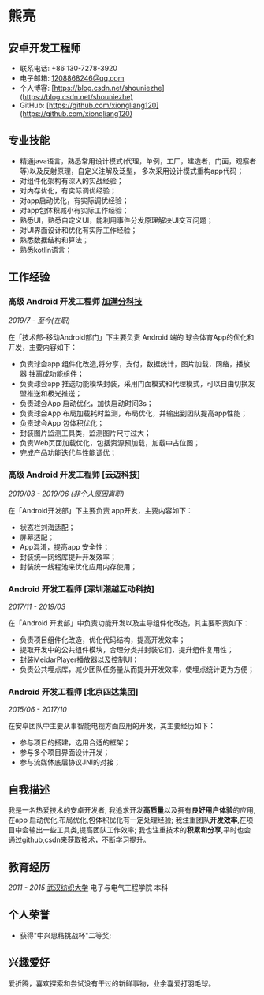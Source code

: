 # 熊亮

## 安卓开发工程师

- 联系电话: +86 130-7278-3920
- 电子邮箱: [1208868246@qq.com](1208868246@qq.com)
- 个人博客: [https://blog.csdn.net/shouniezhe](https://blog.csdn.net/shouniezhe)
- GitHub: [https://github.com/xiongliang120](https://github.com/xiongliang120)


## 专业技能

* 精通java语言，熟悉常用设计模式(代理，单例，工厂，建造者，门面，观察者等)以及反射原理，自定义注解及泛型，
  多次采用设计模式重构app代码；
* 对组件化架构有深入的实战经验；
* 对内存优化，有实际调优经验；
* 对app启动优化，有实际调优经验；
* 对app包体积减小有实际工作经验；
* 熟悉UI，熟悉自定义UI，能利用事件分发原理解决UI交互问题；
* 对UI界面设计和优化有实际工作经验；
* 熟悉数据结构和算法；
* 熟悉kotlin语言；

## 工作经验

### **高级 Android 开发工程师** [加满分科技](https://www.qiuhui.com/)

*2019/7 - 至今(在职)*

在「技术部-移动Android部门」下主要负责 Android 端的 球会体育App的优化和开发，主要内容如下：

* 负责球会app 组件化改造,将分享，支付，数据统计，图片加载，网络，播放器 抽离成功能组件； 
* 负责球会app 推送功能模块封装，采用门面模式和代理模式，可以自由切换友盟推送和极光推送；
* 负责球会App 启动优化，加快启动时间3s；
* 负责球会App 布局加载耗时监测，布局优化，并输出到团队提高app性能；
* 负责球会App 包体积优化；
* 封装图片监测工具类，监测图片尺寸过大；
* 负责Web页面加载优化，包括资源预加载，加载中占位图；
* 完成产品功能迭代与性能调优；

### **高级 Android 开发工程师** [云迈科技]

*2019/03 - 2019/06 (非个人原因离职)*

在「Android开发部」下主要负责 app开发，主要内容如下：

* 状态栏刘海适配；
* 屏幕适配；
* App混淆，提高app 安全性；
* 封装统一网络库提升开发效率；
* 封装统一线程池来优化应用内存使用；

### **Android 开发工程师** [深圳潮越互动科技]

*2017/11 - 2019/03*

在「Android 开发部」中负责功能开发以及主导组件化改造，其主要职责如下：

* 负责项目组件化改造，优化代码结构，提高开发效率；
* 提取开发中的公共组件模块，合理分类并封装它们，提升组件复用性；
* 封装MeidarPlayer播放器以及控制UI；
* 负责公共埋点库，减少团队任务量从而提升开发效率，使埋点统计更为方便；


### **Android 开发工程师** [北京四达集团]


*2015/06 - 2017/10*

在安卓团队中主要从事智能电视方面应用的开发，其主要经历如下：

* 参与项目的搭建，选用合适的框架；
* 参与多个项目界面设计开发；
* 参与流媒体底层协议JNI的对接；


## 自我描述

我是一名热爱技术的安卓开发者, 我追求开发**高质量**以及拥有**良好用户体验**的应用,在app 启动优化,布局优化,包体积优化有一定处理经验; 我注重团队**开发效率**,在项目中会输出一些工具类,提高团队工作效率; 我也注重技术的**积累和分享**,平时也会通过github,csdn来获取技术，不断学习提升。

## 教育经历

*2011 - 2015* [武汉纺织大学](http://www.wtu.edu.cn/) 电子与电气工程学院 本科


## 个人荣誉

* 获得"中兴思秸挑战杯"二等奖;

## 兴趣爱好

爱折腾，喜欢探索和尝试没有干过的新鲜事物，业余喜爱打羽毛球。
